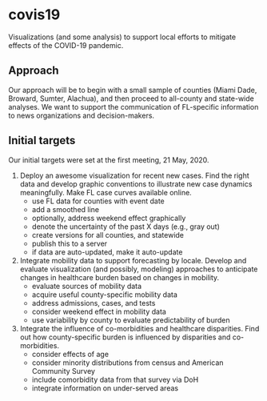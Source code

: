 # covis19

Visualizations (and some analysis) to support local efforts to mitigate effects of the COVID-19 pandemic. 

## Approach 

Our approach will be to begin with a small sample of counties (Miami Dade, Broward, Sumter, Alachua), and then proceed to all-county and state-wide analyses.  We want to support the communication of FL-specific information to news organizations and decision-makers.  

## Initial targets

Our initial targets were set at the first meeting, 21 May, 2020.   

1. Deploy an awesome visualization for recent new cases.  Find the right data and develop graphic conventions to illustrate new case dynamics meaningfully.  Make FL case curves available online. 
   * use FL data for counties with event date 
   * add a smoothed line
   * optionally, address weekend effect graphically
   * denote the uncertainty of the past X days (e.g., gray out)
   * create versions for all counties, and statewide
   * publish this to a server
   * if data are auto-updated, make it auto-update
1. Integrate mobility data to support forecasting by locale.  Develop and evaluate visualization (and possibly, modeling) approaches to anticipate changes in healthcare burden based on changes in mobility.  
   * evaluate sources of mobility data
   * acquire useful county-specific mobility data
   * address admissions, cases, and tests
   * consider weekend effect in mobility data
   * use variability by county to evaluate predictability of burden 
1. Integrate the influence of co-morbidities and healthcare disparities.  Find out how county-specific burden is influenced by disparities and co-morbidities.  
   * consider effects of age 
   * consider minority distributions from census and American Community Survey
   * include comorbidity data from that survey via DoH
   * integrate information on under-served areas

